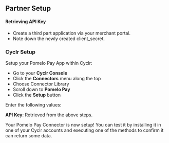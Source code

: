 
## Partner Setup

#### Retrieving API Key
* Create a third part application via your merchant portal.
* Note down the newly created client_secret.

### Cyclr Setup

Setup your Pomelo Pay App within Cyclr:

*   Go to your **Cyclr Console**
*   Click the **Connectors** menu along the top
*   Choose Connector Library
*   Scroll down to **Pomelo Pay**
*   Click the **Setup** button

Enter the following values:

**API Key**: Retrieved from the above steps.


Your Pomelo Pay Connector is now setup! You can test it by installing it in one of your Cyclr accounts and executing one of the methods to confirm it can return some data.
